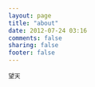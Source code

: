 ```yaml
---
layout: page
title: "about"
date: 2012-07-24 03:16
comments: false
sharing: false
footer: false
---
```

`望天`
